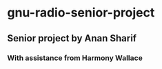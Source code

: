# gnu-radio-senior-project

## Senior project by Anan Sharif
### With assistance from Harmony Wallace
